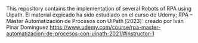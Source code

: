 This repository contains the implementation of several Robots of RPA using Uipath.
El material expicado ha sido estudiado en el curso de Udemy; RPA – Máster Automatización de Procesos con UiPath [2023]` creado por Iván Pinar Dominguez https://www.udemy.com/course/rpa-master-automatizacion-de-procesos-con-uipath-2021/#instructor-1

